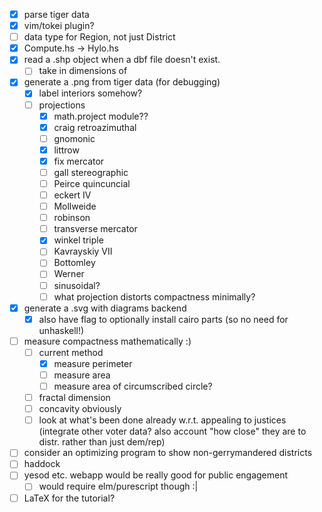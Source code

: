 - [x] parse tiger data
- [x] vim/tokei plugin? 
- [ ] data type for Region, not just District
- [x] Compute.hs -> Hylo.hs
- [x] read a .shp object when a dbf file doesn't exist.
  - [ ] take in dimensions of 
- [x] generate a .png from tiger data (for debugging)
  - [x] label interiors somehow?
  - [ ] projections
    - [x] math.project module??
    - [x] craig retroazimuthal
    - [ ] gnomonic
    - [x] littrow
    - [x] fix mercator
    - [ ] gall stereographic
    - [ ] Peirce quincuncial
    - [ ] eckert IV
    - [ ] Mollweide
    - [ ] robinson
    - [ ] transverse mercator
    - [x] winkel triple
    - [ ] Kavrayskiy VII
    - [ ] Bottomley
    - [ ] Werner
    - [ ] sinusoidal? 
    - [ ] what projection distorts compactness minimally?
- [x] generate a .svg with diagrams backend
  - [x] also have flag to optionally install cairo parts (so no need for unhaskell!)
- [ ] measure compactness mathematically :)
  - [ ] current method
    - [x] measure perimeter
    - [ ] measure area
    - [ ] measure area of circumscribed circle? 
  - [ ] fractal dimension
  - [ ] concavity obviously
  - [ ] look at what's been done already w.r.t. appealing to justices (integrate other voter data? also account "how close" they are to distr. rather than just dem/rep)
- [ ] consider an optimizing program to show non-gerrymandered districts
- [ ] haddock
- [ ] yesod etc. webapp would be really good for public engagement
  - [ ] would require elm/purescript though :|
- [ ] LaTeX for the tutorial? 
